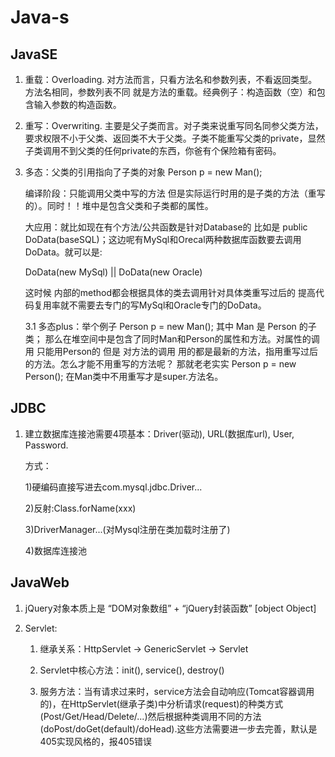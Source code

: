 # Java-s

## JavaSE

1. 重载：Overloading. 
对方法而言，只看方法名和参数列表，不看返回类型。方法名相同，参数列表不同 就是方法的重载。经典例子：构造函数（空）和包含输入参数的构造函数。

2. 重写：Overwriting. 
主要是父子类而言。对子类来说重写同名同参父类方法，要求权限不小于父类、返回类不大于父类。子类不能重写父类的private，显然子类调用不到父类的任何private的东西，你爸有个保险箱有密码。

3. 多态：父类的引用指向了子类的对象 Person p = new Man();

    编译阶段：只能调用父类中写的方法 但是实际运行时用的是子类的方法（重写的）。同时！！堆中是包含父类和子类都的属性。

    大应用：就比如现在有个方法/公共函数是针对Database的 比如是 public DoData(baseSQL)；这边呢有MySql和Orecal两种数据库函数要去调用DoData。就可以是:

    DoData(new MySql) || DoData(new Oracle)

    这时候 内部的method都会根据具体的类去调用针对具体类重写过后的 提高代码复用率就不需要去专门的写MySql和Oracle专门的DoData。
    
    3.1 多态plus：举个例子 Person p = new Man(); 其中 Man 是 Person 的子类；
    那么在堆空间中是包含了同时Man和Person的属性和方法。对属性的调用 只能用Person的 但是 对方法的调用 用的都是最新的方法，指用重写过后的方法。怎么才能不用重写的方法呢？ 那就老老实实      Person p = new Person(); 在Man类中不用重写才是super.方法名。

## JDBC

1. 建立数据库连接池需要4项基本：Driver(驱动), URL(数据库url), User, Password. 

   方式：
   
   1)硬编码直接写进去com.mysql.jdbc.Driver...

   2)反射:Class.forName(xxx)
   
   3)DriverManager...(对Mysql注册在类加载时注册了)
   
   4)数据库连接池

## JavaWeb

1. jQuery对象本质上是 “DOM对象数组” + “jQuery封装函数” [object Object]

2. Servlet:

    1) 继承关系：HttpServlet -> GenericServlet -> Servlet
    
    2) Servlet中核心方法：init(), service(), destroy()
    
    3) 服务方法：当有请求过来时，service方法会自动响应(Tomcat容器调用的)，在HttpServlet(继承子类)中分析请求(request)的种类方式(Post/Get/Head/Delete/...)然后根据种类调用不同的方法(doPost/doGet(default)/doHead).这些方法需要进一步去完善，默认是405实现风格的，报405错误
